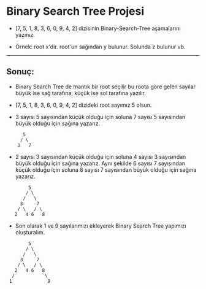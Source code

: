 # Binary Search Tree Projesi

* [7, 5, 1, 8, 3, 6, 0, 9, 4, 2] dizisinin Binary-Search-Tree aşamalarını yazınız.

* Örnek: root x'dir. root'un sağından y bulunur. Solunda z bulunur vb.

----
## Sonuç:

* Binary Search Tree de mantık bir root seçilir bu roota göre gelen sayılar büyük ise sağ tarafına, küçük ise sol tarafına yazılır.

* [7, 5, 1, 8, 3, 6, 0, 9, 4, 2] dizideki root sayımız 5 olsun.

* 3 sayısı 5 sayısından küçük olduğu için soluna 7 sayısı 5 sayısından büyük olduğu için sağına yazarız.
````
      5
     / \
    3   7
````
* 2 sayısı 3 sayısından küçük olduğu için soluna 4 sayısı 3 sayısından büyük olduğu için sağına yazarız. Aynı şekilde 6 sayısı 7 sayısından küçük olduğu için soluna 8 sayısı 7 sayısından büyük olduğu için sağına yazarız.
````
        5
       / \
      /   \
     3     7
    / \   / \ 
   2   4 6   8
   ````

* Son olarak 1 ve 9 sayılarımızı ekleyerek Binary Search Tree yapımızı oluşturalım.

````
        5
       / \
      /   \
     3     7
    / \   / \ 
   2   4 6   8
  /           \ 
 1             9 
 ````
 
